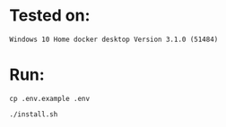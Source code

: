 # Tested on:

```Windows 10 Home docker desktop Version 3.1.0 (51484)```

# Run:

```cp .env.example .env```

```./install.sh```
